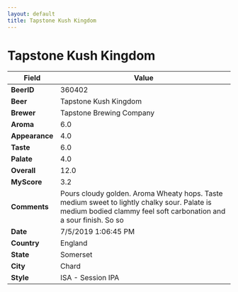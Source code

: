 ```yaml
---
layout: default
title: Tapstone Kush Kingdom 
---
```


# Tapstone Kush Kingdom 

| Field         | Value     |
|---------------|-----------|
| **BeerID** | 360402 |
| **Beer** | Tapstone Kush Kingdom  |
| **Brewer** | Tapstone Brewing Company |
| **Aroma** | 6.0 |
| **Appearance** | 4.0 |
| **Taste** | 6.0 |
| **Palate** | 4.0 |
| **Overall** | 12.0 |
| **MyScore** | 3.2 |
| **Comments** | Pours cloudy golden. Aroma Wheaty hops. Taste medium sweet to lightly chalky sour. Palate is medium bodied clammy feel soft carbonation and a sour finish. So so |
| **Date** | 7/5/2019 1:06:45 PM |
| **Country** | England |
| **State** | Somerset |
| **City** | Chard |
| **Style** | ISA - Session IPA |
